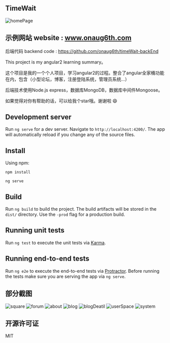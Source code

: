 ## TimeWait

<img src="http://oz1y7s5ij.bkt.clouddn.com/images/common/git-intro/homePage.jpg" alt="homePage">

## 示例网站 website : www.onaug6th.com

后端代码 backend code : https://github.com/onaug6th/timeWait-backEnd

This project is my angular2 learning summary。

这个项目是我的一个个人项目，学习angular2的过程。整合了angular全家桶功能在内，包含（小型论坛，博客，注册登陆系统，管理员系统...）

后端技术使用Node.js express，数据库MongoDB，数据库中间件Mongoose。

如果觉得对你有帮助的话，可以给我个star哦。谢谢啦 😄

## Development server

Run `ng serve` for a dev server. Navigate to `http://localhost:4200/`. The app will automatically reload if you change any of the source files.

## Install

Using npm:
```
npm install 

ng serve
```

## Build

Run `ng build` to build the project. The build artifacts will be stored in the `dist/` directory. Use the `-prod` flag for a production build.

## Running unit tests

Run `ng test` to execute the unit tests via [Karma](https://karma-runner.github.io).

## Running end-to-end tests

Run `ng e2e` to execute the end-to-end tests via [Protractor](http://www.protractortest.org/).
Before running the tests make sure you are serving the app via `ng serve`.

## 部分截图

<img src="http://oz1y7s5ij.bkt.clouddn.com/images/common/git-intro/square.jpg" alt="square">
<img src="http://oz1y7s5ij.bkt.clouddn.com/images/common/git-intro/forum.jpg" alt="forum">
<img src="http://oz1y7s5ij.bkt.clouddn.com/images/common/git-intro/about.jpg" alt="about">
<img src="http://oz1y7s5ij.bkt.clouddn.com/images/common/git-intro/blog.jpg" alt="blog">
<img src="http://oz1y7s5ij.bkt.clouddn.com/images/common/git-intro/blogDetail.jpg" alt="blogDeatil">
<img src="http://oz1y7s5ij.bkt.clouddn.com/images/common/git-intro/userSpace.jpg" alt="userSpace">
<img src="http://oz1y7s5ij.bkt.clouddn.com/images/common/git-intro/system.jpg" alt="system">

## 开源许可证

MIT
